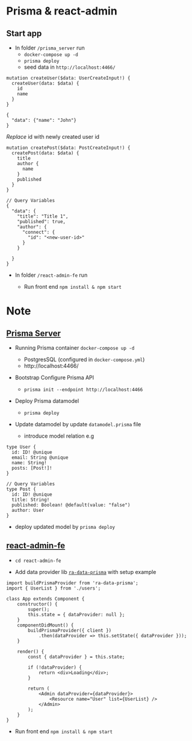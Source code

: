 # Prisma & react-admin

## Start app

* In folder `/prisma_server` run
  - `docker-compose up -d`
  - `prisma deploy`
  - seed data in `http://localhost:4466/`

```
mutation createUser($data: UserCreateInput!) {
  createUser(data: $data) {
    id
    name
  }
}

{
  "data": {"name": "John"}
}
```

*Replace* id with newly created user id
```
mutation createPost($data: PostCreateInput!) {
  createPost(data: $data) {
 	title
    author {
      name
    }
    published
  }
}

// Query Variables
{
  "data": {
  	"title": "Title 1",
  	"published": true,
    "author": {
      "connect": {
        "id": "<new-user-id>"
      }
    }
    
  }
}
```

* In folder `/react-admin-fe` run

  - Run front end `npm install & npm start`

# Note

## [Prisma Server](https://www.prisma.io/docs)

* Running Prisma container `docker-compose up -d`
  - PostgresSQL (configured in `docker-compose.yml`)
  - http://localhost:4466/

* Bootstrap Configure Prisma API
  - `prisma init --endpoint http://localhost:4466`

* Deploy Prisma datamodel
  - `prisma deploy`

* Update datamodel by update `datamodel.prisma` file
  * introduce model relation e.g
```
type User {
  id: ID! @unique
  email: String @unique
  name: String!
  posts: [Post!]!
}

// Query Variables
type Post {
  id: ID! @unique
  title: String!
  published: Boolean! @default(value: "false")
  author: User
}
```

* deploy updated model by `prisma deploy`

## [react-admin-fe](https://github.com/marmelab/react-admin)

* `cd react-admin-fe`

* Add data provider lib [`ra-data-prisma`](https://www.npmjs.com/package/ra-data-prisma) with setup example

```
import buildPrismaProvider from 'ra-data-prisma';
import { UserList } from './users';

class App extends Component {
    constructor() {
        super();
        this.state = { dataProvider: null };
    }
    componentDidMount() {
        buildPrismaProvider({ client })
            .then(dataProvider => this.setState({ dataProvider }));
    }

    render() {
        const { dataProvider } = this.state;

        if (!dataProvider) {
            return <div>Loading</div>;
        }

        return (
            <Admin dataProvider={dataProvider}>
                <Resource name="User" list={UserList} />
            </Admin>
        );
    }
}
```

* Run front end `npm install & npm start`